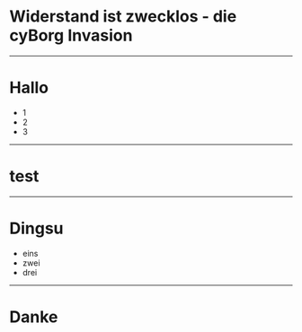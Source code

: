 # Widerstand ist zwecklos - die cyBorg Invasion

---

# Hallo

* 1 
* 2
* 3

---

# test

---

# Dingsu

* eins
* zwei
* drei

---

# Danke
